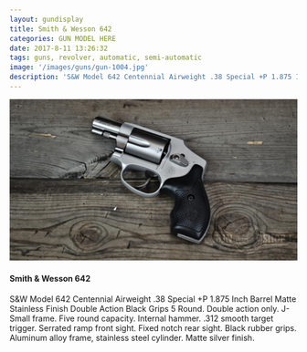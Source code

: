 ```yaml
---
layout: gundisplay
title: Smith & Wesson 642
categories: GUN MODEL HERE
date: 2017-8-11 13:26:32
tags: guns, revolver, automatic, semi-automatic
image: '/images/guns/gun-1004.jpg'
description: 'S&W Model 642 Centennial Airweight .38 Special +P 1.875 Inch Barrel Matte Stainless Finish Double Action Black Grips 5 Round. Double action only'
---
```


<div>
<img src="/images/guns/gun-1004.jpg" alt="Smith & Wesson" />
</div>

####  Smith & Wesson 642
S&W Model 642 Centennial Airweight .38 Special +P 1.875 Inch Barrel Matte Stainless Finish Double Action Black Grips 5 Round. Double action only. J-Small frame. Five round capacity. Internal hammer. .312 smooth target trigger. Serrated ramp front sight. Fixed notch rear sight. Black rubber grips. Aluminum alloy frame, stainless steel cylinder. Matte silver finish.
